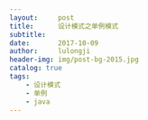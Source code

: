 ```yaml
---
layout:     post
title:      设计模式之单例模式
subtitle:  
date:       2017-10-09
author:     lulongji
header-img: img/post-bg-2015.jpg
catalog: true
tags:
	- 设计模式
	- 单例
	- java
---
```


